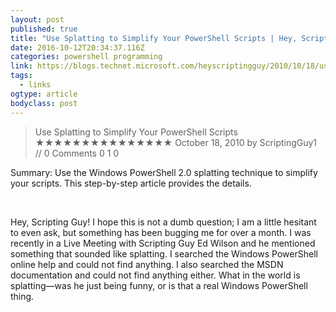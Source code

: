 ```yaml
---
layout: post
published: true
title: "Use Splatting to Simplify Your PowerShell Scripts | Hey, Scripting Guy! Blog"
date: 2016-10-12T20:34:37.116Z
categories: powershell programming 
link: https://blogs.technet.microsoft.com/heyscriptingguy/2010/10/18/use-splatting-to-simplify-your-powershell-scripts/
tags:
  - links
ogtype: article
bodyclass: post
---
```


> Use Splatting to Simplify Your PowerShell Scripts
★★★★★★★★★★★★★★★
October 18, 2010 by ScriptingGuy1 // 0 Comments
0
1
0

Summary: Use the Windows PowerShell 2.0 splatting technique to simplify your scripts. This step-by-step article provides the details.

 

Hey, Scripting Guy! I hope this is not a dumb question; I am a little hesitant to even ask, but something has been bugging me for over a month. I was recently in a Live Meeting with Scripting Guy Ed Wilson and he mentioned something that sounded like splatting. I searched the Windows PowerShell online help and could not find anything. I also searched the MSDN documentation and could not find anything either. What in the world is splatting—was he just being funny, or is that a real Windows PowerShell thing.
